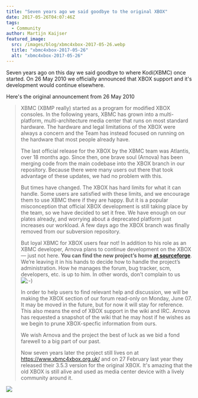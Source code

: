 ```yaml
---
title: "Seven years ago we said goodbye to the original XBOX"
date: 2017-05-26T04:07:46Z
tags:
  - Community
author: Martijn Kaijser
featured_image:
  src: /images/blog/xbmc4xbox-2017-05-26.webp
  title: "xbmc4xbox-2017-05-26"
  alt: "xbmc4xbox-2017-05-26"
---
```


Seven years ago on this day we said goodbye to where Kodi(XBMC) once started. On 26 May 2010 we officially announced that XBOX support and it's development would continue elsewhere.

Here's the original announcement from 26 May 2010

> XBMC (XBMP really) started as a program for modified XBOX consoles. In the following years, XBMC has grown into a multi-platform, multi-architecture media center that runs on most standard hardware. The hardware and legal limitations of the XBOX were always a concern and the Team has instead focused on running on the hardware that most people already have.
>
> The last official release for the XBOX by the XBMC team was Atlantis, over 18 months ago. Since then, one brave soul (Arnova) has been merging code from the main codebase into the XBOX branch in our repository. Because there were many users out there that took advantage of these updates, we had no problem with this.
>
> But times have changed. The XBOX has hard limits for what it can handle. Some users are satisfied with these limits, and we encourage them to use XBMC there if they are happy. But it is a popular misconception that official XBOX development is still taking place by the team, so we have decided to set it free. We have enough on our plates already, and worrying about a deprecated platform just increases our workload. A few days ago the XBOX branch was finally removed from our subversion repository.
>
> But loyal XBMC for XBOX users fear not! In addition to his role as an XBMC developer, Arnova plans to continue development on the XBOX — just not here. **You can find the new project’s home [at sourceforge](https://sourceforge.net/projects/xbmc4xbox/)**. We’re leaving it in his hands to decide how to handle the project’s administration. How he manages the forum, bug tracker, scm, developers, etc. is up to him. In other words, don’t complain to us ![;-)](https://kodi.tv/images/blog/icon_wink.gif)
>
> In order to help users to find relevant help and discussion, we will be making the XBOX section of our forum read-only on Monday, June 07. It may be moved in the future, but for now it will stay for reference. This also means the end of XBOX support in the wiki and IRC. Arnova has requested a snapshot of the wiki that he may host if he wishes as we begin to prune XBOX-specfic information from ours.
>
> We wish Arnova and the project the best of luck as we bid a fond farewell to a big part of our past.
>
> Now seven years later the project still lives on at <https://www.xbmc4xbox.org.uk/> and on 27 February last year they released their 3.5.3 version for the original XBOX. It's amazing that the old XBOX is still alive and used as media center device with a lively community around it.

[![](https://www.xbmc4xbox.org.uk/wordpress/wp-content/themes/inove/img/xbmc4xbox.webp)](https://www.xbmc4xbox.org.uk/)

